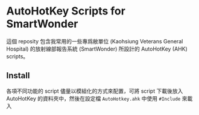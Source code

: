 AutoHotKey Scripts for SmartWonder
===============

這個 reposity 包含我常用的一些專爲敝單位 (Kaohsiung Veterans General Hospital) 的放射線部報告系統 (SmartWonder) 所設計的 AutoHotKey (AHK) scripts。

## Install

各項不同功能的 script 儘量以模組化的方式來配置，可將 script 下載後放入 AutoHotKey 的資料夾中，然後在設定檔 `AutoHotkey.ahk` 中使用 `#Include` 來載入
